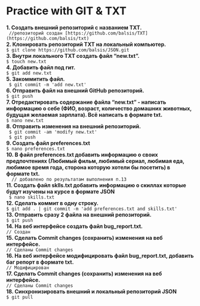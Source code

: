 # Practice with GIT & TXT

 **1. Создать внешний репозиторий c названием TXT.**  
```  //репозиторий создан [https://github.com/balsis/TXT](https://github.com/balsis/txt) ```  
 **2. Клонировать репозиторий TXT на локальный компьютер.**  
  	`$ git clone https://github.com/balsis/JSON.git`  
 **3. Внутри локального TXT создать файл “new.txt”.**  
  `	$ touch new.txt  `  
 **4. Добавить файл под гит.**  
  	`$ git add new.txt`  
 **5. Закоммитить файл.**  
	 ` $ git commit -m 'add new.txt'`  
**6. Отправить файл на внешний GitHub репозиторий.**  
	  `$ git push`  
**7. Отредактировать содержание файла “new.txt” - написать информацию о себе (ФИО, возраст, количество домашних животных, будущая желаемая зарплата). Всё написать в формате txt.**  
	 ` $ nano new.txt `  
 **8. Отправить изменения на внешний репозиторий.**  
	 ` $ git commit -am 'modify new.txt'`  
	 ` $ git push`  
 **9. Создать файл preferences.txt**  
	 ``` $ nano preferences.txt ```  
  **10. В файл preferences.txt добавить информацию о своих предпочтениях (Любимый фильм, любимый сериал, любимая еда, любимое время года, сторона которую хотели бы посетить) в формате txt.**  
  `  // добавлено по результатам выполнения п.13`  
 **11. Создать файл sklls.txt добавить информацию о скиллах которые будут изучены на курсе в формате JSON**  
	 ` $ nano skills.txt`  
  **12. Сделать коммит в одну строку.**  
	  `$ git add . | git commit -m 'add preferences.txt and skills.txt'`   
	**13. Отправить сразу 2 файла на внешний репозиторий.**      
	  `$ git push`    
  **14. На веб интерфейсе создать файл bug_report.txt.**  
	  `// Создан`  
  **15. Сделать Commit changes (сохранить) изменения на веб интерфейсе.**  
	  `// Сделаны Commit changes`  
  **16. На веб интерфейсе модифицировать файл bug_report.txt, добавить баг репорт в формате txt.**  
	  `// Модифицирован `  
  **17. Сделать Commit changes (сохранить) изменения на веб интерфейсе.**  
	  `// Сделаны Commit changes`  
  **18. Синхронизировать внешний и локальный репозиторий JSON**  
	`$ git pull` 
